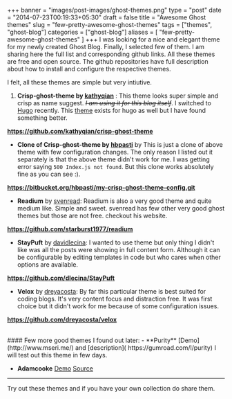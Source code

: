 +++
banner = "images/post-images/ghost-themes.png"
type = "post"
date = "2014-07-23T00:19:33+05:30"
draft = false
title = "Awesome Ghost themes"
slug = "few-pretty-awesome-ghost-themes"
tags = ["themes", "ghost-blog"]
categories = ["ghost-blog"]
aliases = [
	"few-pretty-awesome-ghost-themes"
]
+++
I was looking for a nice and elegant theme for my newly created Ghost Blog.
Finally, I selected few of them. I am sharing here the full list and corresponding github links. All these themes are free and open source. The github repositories have full description about how to install and configure the respective themes.
<!--more-->

 I felt, all these themes are simple but very intiutive.

 1. **Crisp-ghost-theme by  [kathyqian](http://kathyqian.com/)** : This theme looks super simple and crisp as name suggest. ~~*I am using it for this blog itself*~~. I switched to [Hugo](http://gohugo.io/) recently. This [theme](http://themes.gohugo.io/crisp/) exists for hugo as well but I have found something better.

 **https://github.com/kathyqian/crisp-ghost-theme**

 - **Clone of Crisp-ghost-theme by [hbpasti](https://twitter.com/hbpasti)** by  This is just a clone of above theme with few configuration changes. The only reason I listed out it separately is that the above theme didn't work for me. I was getting error saying `500 Index.js not found`.
 But this clone works absolutely fine as you can see :).  

 **https://bitbucket.org/hbpasti/my-crisp-ghost-theme-config.git**

 - **Readium** by [svenread](http://www.svenread.com/):
 Readium is also a very good theme and quite medium like. Simple and sweet. svenread has few other very good ghost themes but those are not free. checkout his website.

 **https://github.com/starburst1977/readium**

 - **StayPuft** by [davidlecina](http://davidlecina.com/):
 I wanted to use theme but only thing I didn't like was all the posts were showing in full content form. Although it can be configurable by editing templates in code but who cares when other options are available.

 **https://github.com/dlecina/StayPuft**  

 - **Velox** by [dreyacosta](http://dreyacosta.com/):
 By far this particular theme is best suited for coding blogs. It's very content focus and distraction free. It was first choice but it didn't work for me because of some configuration issues. 
 
 **https://github.com/dreyacosta/velox**



<br>
#### Few more good themes I found out later:
- **Purity** [Demo](http://www.mseri.me/) and [description]( https://gumroad.com/l/purity) I will test out this theme in few days.

- **Adamcooke** [Demo](http://adamcooke.io/) [Source](https://github.com/adamcooke/ghost-theme)


 ---
 Try out these themes and if you have your own collection do share them.
